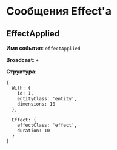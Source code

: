 # Сообщения Effect'a

## EffectApplied
**Имя события**: `effectApplied`

**Broadcast**: `+`

**Структура**:
```
{
  With: {
    id: 1,
    entityClass: 'entity',
    dimensions: 10
  },

  Effect: {
    effectClass: 'effect',
    duration: 10
  }
}
